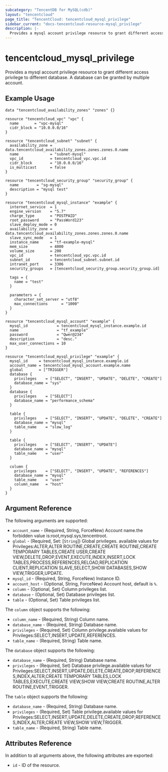 ```yaml
---
subcategory: "TencentDB for MySQL(cdb)"
layout: "tencentcloud"
page_title: "TencentCloud: tencentcloud_mysql_privilege"
sidebar_current: "docs-tencentcloud-resource-mysql_privilege"
description: |-
  Provides a mysql account privilege resource to grant different access privilege to different database. A database can be granted by multiple account.
---
```


# tencentcloud_mysql_privilege

Provides a mysql account privilege resource to grant different access privilege to different database. A database can be granted by multiple account.

## Example Usage

```hcl
data "tencentcloud_availability_zones" "zones" {}

resource "tencentcloud_vpc" "vpc" {
  name       = "vpc-mysql"
  cidr_block = "10.0.0.0/16"
}

resource "tencentcloud_subnet" "subnet" {
  availability_zone = data.tencentcloud_availability_zones.zones.zones.0.name
  name              = "subnet-mysql"
  vpc_id            = tencentcloud_vpc.vpc.id
  cidr_block        = "10.0.0.0/16"
  is_multicast      = false
}

resource "tencentcloud_security_group" "security_group" {
  name        = "sg-mysql"
  description = "mysql test"
}

resource "tencentcloud_mysql_instance" "example" {
  internet_service  = 1
  engine_version    = "5.7"
  charge_type       = "POSTPAID"
  root_password     = "PassWord123"
  slave_deploy_mode = 0
  availability_zone = data.tencentcloud_availability_zones.zones.zones.0.name
  slave_sync_mode   = 1
  instance_name     = "tf-example-mysql"
  mem_size          = 4000
  volume_size       = 200
  vpc_id            = tencentcloud_vpc.vpc.id
  subnet_id         = tencentcloud_subnet.subnet.id
  intranet_port     = 3306
  security_groups   = [tencentcloud_security_group.security_group.id]

  tags = {
    name = "test"
  }

  parameters = {
    character_set_server = "utf8"
    max_connections      = "1000"
  }
}

resource "tencentcloud_mysql_account" "example" {
  mysql_id             = tencentcloud_mysql_instance.example.id
  name                 = "tf_example"
  password             = "Qwer@234"
  description          = "desc."
  max_user_connections = 10
}

resource "tencentcloud_mysql_privilege" "example" {
  mysql_id     = tencentcloud_mysql_instance.example.id
  account_name = tencentcloud_mysql_account.example.name
  global       = ["TRIGGER"]
  database {
    privileges    = ["SELECT", "INSERT", "UPDATE", "DELETE", "CREATE"]
    database_name = "sys"
  }
  database {
    privileges    = ["SELECT"]
    database_name = "performance_schema"
  }

  table {
    privileges    = ["SELECT", "INSERT", "UPDATE", "DELETE", "CREATE"]
    database_name = "mysql"
    table_name    = "slow_log"
  }

  table {
    privileges    = ["SELECT", "INSERT", "UPDATE"]
    database_name = "mysql"
    table_name    = "user"
  }

  column {
    privileges    = ["SELECT", "INSERT", "UPDATE", "REFERENCES"]
    database_name = "mysql"
    table_name    = "user"
    column_name   = "host"
  }
}
```

## Argument Reference

The following arguments are supported:

* `account_name` - (Required, String, ForceNew) Account name.the forbidden value is:root,mysql.sys,tencentroot.
* `global` - (Required, Set: [`String`]) Global privileges. available values for Privileges:ALTER,ALTER ROUTINE,CREATE,CREATE ROUTINE,CREATE TEMPORARY TABLES,CREATE USER,CREATE VIEW,DELETE,DROP,EVENT,EXECUTE,INDEX,INSERT,LOCK TABLES,PROCESS,REFERENCES,RELOAD,REPLICATION CLIENT,REPLICATION SLAVE,SELECT,SHOW DATABASES,SHOW VIEW,TRIGGER,UPDATE.
* `mysql_id` - (Required, String, ForceNew) Instance ID.
* `account_host` - (Optional, String, ForceNew) Account host, default is `%`.
* `column` - (Optional, Set) Column privileges list.
* `database` - (Optional, Set) Database privileges list.
* `table` - (Optional, Set) Table privileges list.

The `column` object supports the following:

* `column_name` - (Required, String) Column name.
* `database_name` - (Required, String) Database name.
* `privileges` - (Required, Set) Column privilege.available values for Privileges:SELECT,INSERT,UPDATE,REFERENCES.
* `table_name` - (Required, String) Table name.

The `database` object supports the following:

* `database_name` - (Required, String) Database name.
* `privileges` - (Required, Set) Database privilege.available values for Privileges:SELECT,INSERT,UPDATE,DELETE,CREATE,DROP,REFERENCES,INDEX,ALTER,CREATE TEMPORARY TABLES,LOCK TABLES,EXECUTE,CREATE VIEW,SHOW VIEW,CREATE ROUTINE,ALTER ROUTINE,EVENT,TRIGGER.

The `table` object supports the following:

* `database_name` - (Required, String) Database name.
* `privileges` - (Required, Set) Table privilege.available values for Privileges:SELECT,INSERT,UPDATE,DELETE,CREATE,DROP,REFERENCES,INDEX,ALTER,CREATE VIEW,SHOW VIEW,TRIGGER.
* `table_name` - (Required, String) Table name.

## Attributes Reference

In addition to all arguments above, the following attributes are exported:

* `id` - ID of the resource.



